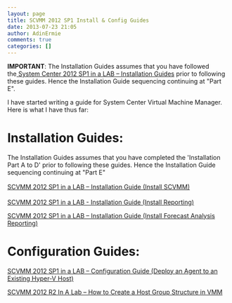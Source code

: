 ```yaml
---
layout: page
title: SCVMM 2012 SP1 Install & Config Guides
date: 2013-07-23 21:05
author: AdinErmie
comments: true
categories: []
---
```

<strong>IMPORTANT</strong>: The Installation Guides assumes that you have followed the<a title="System Center 2012 SP1 in a LAB – Installation Guides" href="http://adinermie.com/lab-environment/system-center-2012-sp1-in-a-lab-installation-guides/"> System Center 2012 SP1 in a LAB – Installation Guides</a> prior to following these guides. Hence the Installation Guide sequencing continuing at "Part E".

I have started writing a guide for System Center Virtual Machine Manager. Here is what I have thus far:
<h1>Installation Guides:</h1>
The Installation Guides assumes that you have completed the 'Installation Part A to D' prior to following these guides. Hence the Installation Guide sequencing continuing at "Part E"

<a title="SCVMM 2012 SP1 in a LAB – Installation Guide (Install SCVMM)" href="http://adinermie.com/scvmm-2012-sp1-in-a-lab-installation-guide-install-scvmm/" target="_blank"><span style="font-style: inherit; line-height: 1.625;">SCVMM 2012 SP1 in a LAB – Installation Guide (Install SCVMM)</span></a>

<a title="SCVMM 2012 SP1 in a LAB – Installation Guide (Install Reporting)" href="http://adinermie.com/scvmm-2012-sp1-in-a-lab-installation-guide-install-reporting/" target="_blank">SCVMM 2012 SP1 in a LAB - Installation Guide (Install Reporting)</a>

<a title="SCVMM 2012 SP1 in a LAB – Installation Guide (Install Forecasting Analysis Reporting)" href="http://adinermie.com/scvmm-2012-sp1-in-a-lab-installation-guide-install-forecasting-analysis-reporting/" target="_blank">SCVMM 2012 SP1 in a LAB – Installation Guide (Install Forecast Analysis Reporting)</a>
<h1>Configuration Guides:</h1>
<a title="SCVMM 2012 SP1 in a LAB – Configuration Guide (Deploy an Agent to an Existing Hyper-V Host)" href="http://adinermie.com/scvmm-2012-sp1-in-a-lab-configuration-guide-deploy-an-agent-to-an-existing-hyper-v-host/" target="_blank">SCVMM 2012 SP1 in a LAB – Configuration Guide (Deploy an Agent to an Existing Hyper-V Host)</a>

<a class="row-title" title="SCVMM 2012 R2 In A Lab – How to Create a Host Group Structure in VMM" href="http://adinermie.com/scvmm-2012-r2-in-a-lab-how-to-create-a-host-group-structure-in-vmm/" target="_blank">SCVMM 2012 R2 In A Lab – How to Create a Host Group Structure in VMM</a>
